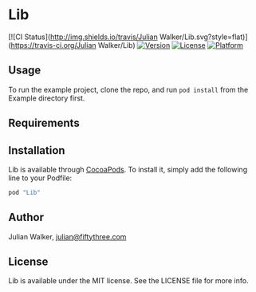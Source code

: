 # Lib

[![CI Status](http://img.shields.io/travis/Julian Walker/Lib.svg?style=flat)](https://travis-ci.org/Julian Walker/Lib)
[![Version](https://img.shields.io/cocoapods/v/Lib.svg?style=flat)](http://cocoapods.org/pods/Lib)
[![License](https://img.shields.io/cocoapods/l/Lib.svg?style=flat)](http://cocoapods.org/pods/Lib)
[![Platform](https://img.shields.io/cocoapods/p/Lib.svg?style=flat)](http://cocoapods.org/pods/Lib)

## Usage

To run the example project, clone the repo, and run `pod install` from the Example directory first.

## Requirements

## Installation

Lib is available through [CocoaPods](http://cocoapods.org). To install
it, simply add the following line to your Podfile:

```ruby
pod "Lib"
```

## Author

Julian Walker, julian@fiftythree.com

## License

Lib is available under the MIT license. See the LICENSE file for more info.
